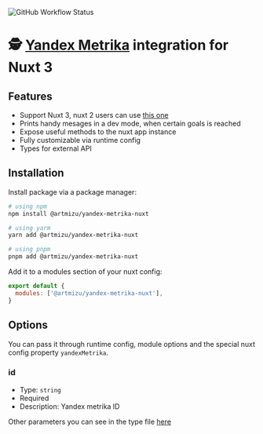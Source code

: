 ![GitHub Workflow Status](https://img.shields.io/github/actions/workflow/status/artmizu/nuxt-yandex-metrika/release.yml?branch=main)

# 🕵️ [Yandex Metrika](https://metrica.yandex.com/) integration for Nuxt 3

## Features

- Support Nuxt 3, nuxt 2 users can use
  [this one](https://github.com/artmizu/yandex-metrika-nuxt-2)
- Prints handy mesages in a dev mode, when certain goals is reached
- Expose useful methods to the nuxt app instance
- Fully customizable via runtime config
- Types for external API

## Installation

Install package via a package manager:

```bash
# using npm
npm install @artmizu/yandex-metrika-nuxt

# using yarm
yarn add @artmizu/yandex-metrika-nuxt

# using pnpm
pnpm add @artmizu/yandex-metrika-nuxt
```

Add it to a modules section of your nuxt config:

```js
export default {
  modules: ['@artmizu/yandex-metrika-nuxt'],
}
```

## Options

You can pass it through runtime config, module options and the special nuxt
config property `yandexMetrika`.

### id

- Type: `string`
- Required
- Description: Yandex metrika ID

Other parameters you can see in the type file [here](src/runtime/type.ts)

